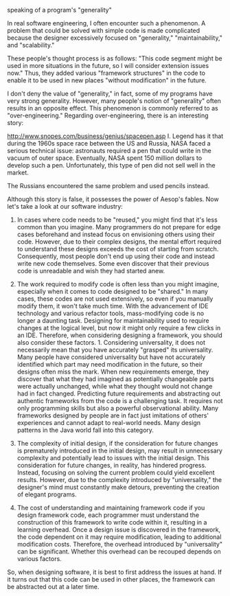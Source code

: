  speaking of a program's "generality"

In real software engineering, I often encounter such a phenomenon. A problem that could be solved with simple code is made complicated because the designer excessively focused on "generality," "maintainability," and "scalability."

These people's thought process is as follows: "This code segment might be used in more situations in the future, so I will consider extension issues now." Thus, they added various "framework structures" in the code to enable it to be used in new places "without modification" in the future.

I don't deny the value of "generality," in fact, some of my programs have very strong generality. However, many people's notion of "generality" often results in an opposite effect. This phenomenon is commonly referred to as "over-engineering." Regarding over-engineering, there is an interesting story:

http://www.snopes.com/business/genius/spacepen.asp I. Legend has it that during the 1960s space race between the US and Russia, NASA faced a serious technical issue: astronauts required a pen that could write in the vacuum of outer space. Eventually, NASA spent 150 million dollars to develop such a pen. Unfortunately, this type of pen did not sell well in the market.

The Russians encountered the same problem and used pencils instead.

Although this story is false, it possesses the power of Aesop's fables. Now let's take a look at our software industry:

1. In cases where code needs to be "reused," you might find that it's less common than you imagine. Many programmers do not prepare for edge cases beforehand and instead focus on envisioning others using their code. However, due to their complex designs, the mental effort required to understand these designs exceeds the cost of starting from scratch. Consequently, most people don't end up using their code and instead write new code themselves. Some even discover that their previous code is unreadable and wish they had started anew.

2. The work required to modify code is often less than you might imagine, especially when it comes to code designed to be "shared." In many cases, these codes are not used extensively, so even if you manually modify them, it won't take much time. With the advancement of IDE technology and various refactor tools, mass-modifying code is no longer a daunting task. Designing for maintainability used to require changes at the logical level, but now it might only require a few clicks in an IDE. Therefore, when considering designing a framework, you should also consider these factors. 1. Considering universality, it does not necessarily mean that you have accurately "grasped" its universality. Many people have considered universality but have not accurately identified which part may need modification in the future, so their designs often miss the mark. When new requirements emerge, they discover that what they had imagined as potentially changeable parts were actually unchanged, while what they thought would not change had in fact changed. Predicting future requirements and abstracting out authentic frameworks from the code is a challenging task. It requires not only programming skills but also a powerful observational ability. Many frameworks designed by people are in fact just imitations of others' experiences and cannot adapt to real-world needs. Many design patterns in the Java world fall into this category.

2. The complexity of initial design, if the consideration for future changes is prematurely introduced in the initial design, may result in unnecessary complexity and potentially lead to issues with the initial design. This consideration for future changes, in reality, has hindered progress. Instead, focusing on solving the current problem could yield excellent results. However, due to the complexity introduced by "universality," the designer's mind must constantly make detours, preventing the creation of elegant programs.

3. The cost of understanding and maintaining framework code if you design framework code, each programmer must understand the construction of this framework to write code within it, resulting in a learning overhead. Once a design issue is discovered in the framework, the code dependent on it may require modification, leading to additional modification costs. Therefore, the overhead introduced by "universality" can be significant. Whether this overhead can be recouped depends on various factors.

So, when designing software, it is best to first address the issues at hand. If it turns out that this code can be used in other places, the framework can be abstracted out at a later time.